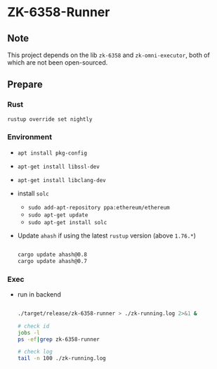 # ZK-6358-Runner

## Note

This project depends on the lib `zk-6358` and `zk-omni-executor`, both of which are not been open-sourced. 

## Prepare

### Rust 

```sh
rustup override set nightly
```

### Environment

- `apt install pkg-config`
- `apt-get install libssl-dev`
- `apt-get install libclang-dev`
- install `solc`
    - `sudo add-apt-repository ppa:ethereum/ethereum`
    - `sudo apt-get update`
    - `sudo apt-get install solc`


- Update `ahash` if using the latest `rustup` version (above `1.76.*`)
    
    ```sh

    cargo update ahash@0.8
    cargo update ahash@0.7

    ```

### Exec

- run in backend

    ```sh

    ./target/release/zk-6358-runner > ./zk-running.log 2>&1 &

    # check id
    jobs -l
    ps -ef|grep zk-6358-runner

    # check log
    tail -n 100 ./zk-running.log

    ```
